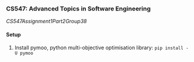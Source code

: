 ### CS547: Advanced Topics in Software Engineering

*CS547Assignment1Part2Group38*

#### Setup
1. Install pymoo, python multi-objective optimisation library: `pip install -U pymoo`

